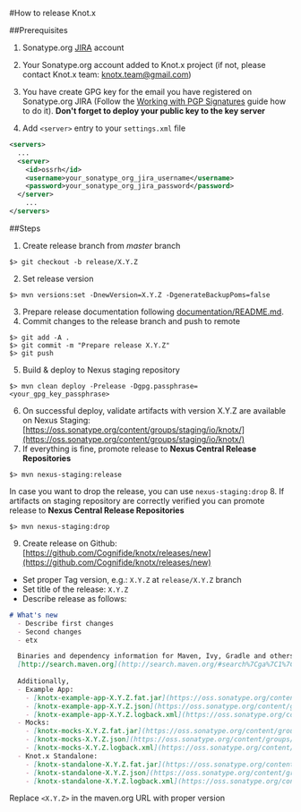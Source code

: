 #How to release Knot.x

##Prerequisites
1. Sonatype.org [JIRA](https://issues.sonatype.org/secure/Signup!default.jspa) account

2. Your Sonatype.org account added to Knot.x project (if not, please contact Knot.x team: 
[knotx.team@gmail.com](email:knotx.team@gmail.com))

3. You have create GPG key for the email you have registered on Sonatype.org JIRA 
(Follow the [Working with PGP Signatures](http://central.sonatype.org/pages/working-with-pgp-signatures.html) 
guide how to do it). 
**Don't forget to deploy your public key to the key server** 

4. Add `<server>` entry to your `settings.xml` file
```xml
<servers>
  ...
  <server>
    <id>ossrh</id>
    <username>your_sonatype_org_jira_username</username>
    <password>your_sonatype_org_jira_password</password>
  </server>
    ...
</servers>    
```

##Steps
1. Create release branch from *master* branch
```
$> git checkout -b release/X.Y.Z
```
2. Set release version
```
$> mvn versions:set -DnewVersion=X.Y.Z -DgenerateBackupPoms=false
```
3. Prepare release documentation following [documentation/README.md](https://github.com/Cognifide/knotx/blob/master/documentation/README.md).
4. Commit changes to the release branch and push to remote
```
$> git add -A .
$> git commit -m "Prepare release X.Y.Z"
$> git push
```
5. Build & deploy to Nexus staging repository
```
$> mvn clean deploy -Prelease -Dgpg.passphrase=<your_gpg_key_passphrase>
```
6. On successful deploy, validate artifacts with version X.Y.Z are available on Nexus Staging:
[https://oss.sonatype.org/content/groups/staging/io/knotx/](https://oss.sonatype.org/content/groups/staging/io/knotx/)
7. If everything is fine, promote release to **Nexus Central Release Repositories**
```
$> mvn nexus-staging:release
```
In case you want to drop the release, you can use `nexus-staging:drop`
8. If artifacts on staging repository are correctly verified you can promote release to **Nexus Central Release Repositories**
```
$> mvn nexus-staging:drop
```
9. Create release on Github: [https://github.com/Cognifide/knotx/releases/new](https://github.com/Cognifide/knotx/releases/new)
  - Set proper Tag version, e.g.: `X.Y.Z` at `release/X.Y.Z` branch
  - Set title of the release: `X.Y.Z`
  - Describe release as follows:
  ```md
  # What's new
    - Describe first changes
    - Second changes
    - etx

    Binaries and dependency information for Maven, Ivy, Gradle and others can be found at 
    [http://search.maven.org](http://search.maven.org/#search%7Cga%7C1%7Cg%3A%22io.vertx%22%20AND%20v%3A<X.Y.Z>)
    
    Additionally, 
    - Example App:
      - [knotx-example-app-X.Y.Z.fat.jar](https://oss.sonatype.org/content/groups/public/io/knotx/example-app/X.Y.Z/example-app-X.Y.Z.fat.jar)
      - [knotx-example-app-X.Y.Z.json](https://oss.sonatype.org/content/groups/public/io/knotx/example-app/X.Y.Z/example-app-X.Y.Z.json)
      - [knotx-example-app-X.Y.Z.logback.xml](https://oss.sonatype.org/content/groups/public/io/knotx/example-app/X.Y.Z/example-app-X.Y.Z.logback.xml)
    - Mocks:
      - [knotx-mocks-X.Y.Z.fat.jar](https://oss.sonatype.org/content/groups/public/io/knotx/knotx-mocks/X.Y.Z/knotx-mocks-X.Y.Z.fat.jar)
      - [knotx-mocks-X.Y.Z.json](https://oss.sonatype.org/content/groups/public/io/knotx/knotx-mocks/X.Y.Z/knotx-mocks-X.Y.Z.json)
      - [knotx-mocks-X.Y.Z.logback.xml](https://oss.sonatype.org/content/groups/public/io/knotx/knotx-mocks/X.Y.Z/knotx-mocks-X.Y.Z.logback.xml)
    - Knot.x Standalone:
      - [knotx-standalone-X.Y.Z.fat.jar](https://oss.sonatype.org/content/groups/public/io/knotx/knotx-standalone/X.Y.Z/knotx-standalone-X.Y.Z.fat.jar)
      - [knotx-standalone-X.Y.Z.json](https://oss.sonatype.org/content/groups/public/io/knotx/knotx-standalone/X.Y.Z/knotx-standalone-X.Y.Z.json)
      - [knotx-standalone-X.Y.Z.logback.xml](https://oss.sonatype.org/content/groups/public/io/knotx/knotx-standalone/X.Y.Z/knotx-standalone-X.Y.Z.logback.xml)
  ```
  Replace `<X.Y.Z>` in the maven.org URL with proper version


